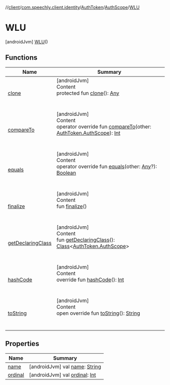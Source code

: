 //[client](../../../../index.md)/[com.speechly.client.identity](../../../index.md)/[AuthToken](../../index.md)/[AuthScope](../index.md)/[WLU](index.md)



# WLU  
 [androidJvm] [WLU](index.md)()  
   


## Functions  
  
|  Name|  Summary| 
|---|---|
| <a name="kotlin/Enum/clone/#/PointingToDeclaration/"></a>[clone](../../../../com.speechly.client.slu/-stream-config/-language-code/-f-i_-f-i/index.md#%5Bkotlin%2FEnum%2Fclone%2F%23%2FPointingToDeclaration%2F%5D%2FFunctions%2F-752291050)| <a name="kotlin/Enum/clone/#/PointingToDeclaration/"></a>[androidJvm]  <br>Content  <br>protected fun [clone](../../../../com.speechly.client.slu/-stream-config/-language-code/-f-i_-f-i/index.md#%5Bkotlin%2FEnum%2Fclone%2F%23%2FPointingToDeclaration%2F%5D%2FFunctions%2F-752291050)(): [Any](https://kotlinlang.org/api/latest/jvm/stdlib/kotlin/-any/index.html)  <br><br><br>
| <a name="kotlin/Enum/compareTo/#com.speechly.client.identity.AuthToken.AuthScope/PointingToDeclaration/"></a>[compareTo](index.md#%5Bkotlin%2FEnum%2FcompareTo%2F%23com.speechly.client.identity.AuthToken.AuthScope%2FPointingToDeclaration%2F%5D%2FFunctions%2F-752291050)| <a name="kotlin/Enum/compareTo/#com.speechly.client.identity.AuthToken.AuthScope/PointingToDeclaration/"></a>[androidJvm]  <br>Content  <br>operator override fun [compareTo](index.md#%5Bkotlin%2FEnum%2FcompareTo%2F%23com.speechly.client.identity.AuthToken.AuthScope%2FPointingToDeclaration%2F%5D%2FFunctions%2F-752291050)(other: [AuthToken.AuthScope](../index.md)): [Int](https://kotlinlang.org/api/latest/jvm/stdlib/kotlin/-int/index.html)  <br><br><br>
| <a name="kotlin/Enum/equals/#kotlin.Any?/PointingToDeclaration/"></a>[equals](../../../../com.speechly.client.slu/-stream-config/-language-code/-f-i_-f-i/index.md#%5Bkotlin%2FEnum%2Fequals%2F%23kotlin.Any%3F%2FPointingToDeclaration%2F%5D%2FFunctions%2F-752291050)| <a name="kotlin/Enum/equals/#kotlin.Any?/PointingToDeclaration/"></a>[androidJvm]  <br>Content  <br>operator override fun [equals](../../../../com.speechly.client.slu/-stream-config/-language-code/-f-i_-f-i/index.md#%5Bkotlin%2FEnum%2Fequals%2F%23kotlin.Any%3F%2FPointingToDeclaration%2F%5D%2FFunctions%2F-752291050)(other: [Any](https://kotlinlang.org/api/latest/jvm/stdlib/kotlin/-any/index.html)?): [Boolean](https://kotlinlang.org/api/latest/jvm/stdlib/kotlin/-boolean/index.html)  <br><br><br>
| <a name="kotlin/Enum/finalize/#/PointingToDeclaration/"></a>[finalize](../../../../com.speechly.client.slu/-stream-config/-language-code/-f-i_-f-i/index.md#%5Bkotlin%2FEnum%2Ffinalize%2F%23%2FPointingToDeclaration%2F%5D%2FFunctions%2F-752291050)| <a name="kotlin/Enum/finalize/#/PointingToDeclaration/"></a>[androidJvm]  <br>Content  <br>fun [finalize](../../../../com.speechly.client.slu/-stream-config/-language-code/-f-i_-f-i/index.md#%5Bkotlin%2FEnum%2Ffinalize%2F%23%2FPointingToDeclaration%2F%5D%2FFunctions%2F-752291050)()  <br><br><br>
| <a name="kotlin/Enum/getDeclaringClass/#/PointingToDeclaration/"></a>[getDeclaringClass](../../../../com.speechly.client.slu/-stream-config/-language-code/-f-i_-f-i/index.md#%5Bkotlin%2FEnum%2FgetDeclaringClass%2F%23%2FPointingToDeclaration%2F%5D%2FFunctions%2F-752291050)| <a name="kotlin/Enum/getDeclaringClass/#/PointingToDeclaration/"></a>[androidJvm]  <br>Content  <br>fun [getDeclaringClass](../../../../com.speechly.client.slu/-stream-config/-language-code/-f-i_-f-i/index.md#%5Bkotlin%2FEnum%2FgetDeclaringClass%2F%23%2FPointingToDeclaration%2F%5D%2FFunctions%2F-752291050)(): [Class](https://developer.android.com/reference/kotlin/java/lang/Class.html)<[AuthToken.AuthScope](../index.md)>  <br><br><br>
| <a name="kotlin/Enum/hashCode/#/PointingToDeclaration/"></a>[hashCode](../../../../com.speechly.client.slu/-stream-config/-language-code/-f-i_-f-i/index.md#%5Bkotlin%2FEnum%2FhashCode%2F%23%2FPointingToDeclaration%2F%5D%2FFunctions%2F-752291050)| <a name="kotlin/Enum/hashCode/#/PointingToDeclaration/"></a>[androidJvm]  <br>Content  <br>override fun [hashCode](../../../../com.speechly.client.slu/-stream-config/-language-code/-f-i_-f-i/index.md#%5Bkotlin%2FEnum%2FhashCode%2F%23%2FPointingToDeclaration%2F%5D%2FFunctions%2F-752291050)(): [Int](https://kotlinlang.org/api/latest/jvm/stdlib/kotlin/-int/index.html)  <br><br><br>
| <a name="kotlin/Enum/toString/#/PointingToDeclaration/"></a>[toString](../../../../com.speechly.client.slu/-stream-config/-language-code/-f-i_-f-i/index.md#%5Bkotlin%2FEnum%2FtoString%2F%23%2FPointingToDeclaration%2F%5D%2FFunctions%2F-752291050)| <a name="kotlin/Enum/toString/#/PointingToDeclaration/"></a>[androidJvm]  <br>Content  <br>open override fun [toString](../../../../com.speechly.client.slu/-stream-config/-language-code/-f-i_-f-i/index.md#%5Bkotlin%2FEnum%2FtoString%2F%23%2FPointingToDeclaration%2F%5D%2FFunctions%2F-752291050)(): [String](https://kotlinlang.org/api/latest/jvm/stdlib/kotlin/-string/index.html)  <br><br><br>


## Properties  
  
|  Name|  Summary| 
|---|---|
| <a name="com.speechly.client.identity/AuthToken.AuthScope.WLU/name/#/PointingToDeclaration/"></a>[name](name.md)| <a name="com.speechly.client.identity/AuthToken.AuthScope.WLU/name/#/PointingToDeclaration/"></a> [androidJvm] val [name](name.md): [String](https://kotlinlang.org/api/latest/jvm/stdlib/kotlin/-string/index.html)   <br>
| <a name="com.speechly.client.identity/AuthToken.AuthScope.WLU/ordinal/#/PointingToDeclaration/"></a>[ordinal](ordinal.md)| <a name="com.speechly.client.identity/AuthToken.AuthScope.WLU/ordinal/#/PointingToDeclaration/"></a> [androidJvm] val [ordinal](ordinal.md): [Int](https://kotlinlang.org/api/latest/jvm/stdlib/kotlin/-int/index.html)   <br>

